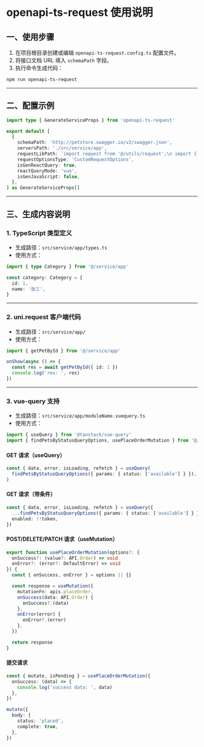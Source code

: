 # openapi-ts-request 使用说明

## 一、使用步骤

1. 在项目根目录创建或编辑 `openapi-ts-request.config.ts` 配置文件。
2. 将接口文档 URL 填入 `schemaPath` 字段。
3. 执行命令生成代码：

```bash
npm run openapi-ts-request
```

---

## 二、配置示例

```ts
import type { GenerateServiceProps } from 'openapi-ts-request'

export default [
  {
    schemaPath: 'http://petstore.swagger.io/v2/swagger.json',
    serversPath: './src/service/app',
    requestLibPath: `import request from '@/utils/request';\n import { CustomRequestOptions } from '@/interceptors/request';`,
    requestOptionsType: 'CustomRequestOptions',
    isGenReactQuery: true,
    reactQueryMode: 'vue',
    isGenJavaScript: false,
  },
] as GenerateServiceProps[]
```

---

## 三、生成内容说明

### 1. TypeScript 类型定义

- 生成路径：`src/service/app/types.ts`
- 使用方式：

```ts
import { type Category } from '@/service/app'

const category: Category = {
  id: 1,
  name: '张三',
}
```

---

### 2. uni.request 客户端代码

- 生成路径：`src/service/app/`
- 使用方式：

```ts
import { getPetById } from '@/service/app'

onShow(async () => {
  const res = await getPetById({ id: 1 })
  console.log('res: ', res)
})
```

---

### 3. vue-query 支持

- 生成路径：`src/service/app/moduleName.vuequery.ts`
- 使用方式：

```ts
import { useQuery } from '@tanstack/vue-query'
import { findPetsByStatusQueryOptions, usePlaceOrderMutation } from '@/service/app'
```

#### GET 请求（useQuery）

```ts
const { data, error, isLoading, refetch } = useQuery(
  findPetsByStatusQueryOptions({ params: { status: ['available'] } }),
)
```

#### GET 请求（带条件）

```ts
const { data, error, isLoading, refetch } = useQuery({
  ...findPetsByStatusQueryOptions({ params: { status: ['available'] } }),
  enabled: !!token,
})
```

#### POST/DELETE/PATCH 请求（useMutation）

```ts
export function usePlaceOrderMutation(options?: {
  onSuccess?: (value?: API.Order) => void
  onError?: (error?: DefaultError) => void
}) {
  const { onSuccess, onError } = options || {}

  const response = useMutation({
    mutationFn: apis.placeOrder,
    onSuccess(data: API.Order) {
      onSuccess?.(data)
    },
    onError(error) {
      onError?.(error)
    },
  })

  return response
}
```

#### 提交请求

```ts
const { mutate, isPending } = usePlaceOrderMutation({
  onSuccess: (data) => {
    console.log('success data: ', data)
  },
})

mutate({
  body: {
    status: 'placed',
    complete: true,
  },
})
```
